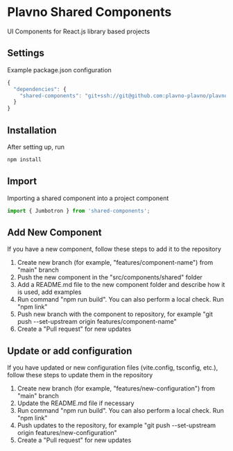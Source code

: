 # Plavno Shared Components

UI Components for React.js library based projects

## Settings

Example package.json configuration

```jsx
{
  "dependencies": {
    "shared-components": "git+ssh://git@github.com:plavno-plavno/plavno-shared-components.git#main"
  }
}
```

## Installation

After setting up, run

```jsx
npm install
```

## Import

Importing a shared component into a project component

```jsx
import { Jumbotron } from 'shared-components';
```

## Add New Component

If you have a new component, follow these steps to add it to the repository

1. Create new branch (for example, "features/component-name") from "main" branch
2. Push the new component in the "src/components/shared" folder
3. Add a README.md file to the new component folder and describe how it is used, add examples
4. Run command "npm run build". You can also perform a local check. Run "npm link"
5. Push new branch with the component to repository, for example "git push --set-upstream origin features/component-name"
6. Create a "Pull request" for new updates

## Update or add configuration

If you have updated or new configuration files (vite.config, tsconfig, etc.), follow these steps to update them in the repository

1. Create new branch (for example, "features/new-configuration") from "main" branch
2. Update the README.md file if necessary
3. Run command "npm run build". You can also perform a local check. Run "npm link"
4. Push updates to the repository, for example "git push --set-upstream origin features/new-configuration"
5. Create a "Pull request" for new updates
